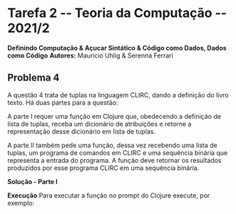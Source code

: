 # Tarefa 2 -- Teoria da Computação -- 2021/2
**Definindo Computação & Açucar Sintático & Código como Dados, Dados como Código**
**Autores:** Mauricio Uhlig & Serenna Ferrari

## Problema 4

A questão 4 trata de tuplas na linguagem CLIRC, dando a definição do livro texto. Há duas partes para a questão:

A parte I requer uma função em Clojure que, obedecendo a definição de lista de tuplas, receba um dicionário de atribuições e retorne a representação
desse dicionário em lista de tuplas.

A parte II também pede uma função, dessa vez recebendo uma lista de tuplas, um programa de comandos em CLIRC e uma sequência binária que representa a entrada do programa.
A função deve retornar os resultados produzidos por esse programa CLIRC em uma sequência binária.

**Solução - Parte I**



**Execução**
Para executar a função no prompt do Clojure execute, por exemplo:
```

```
